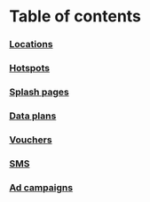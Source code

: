 # Table of contents

### [Locations](locations.md)
### [Hotspots](hotspots.md)
### [Splash pages](splash-pages.md)
### [Data plans](data-plans.md)
### [Vouchers](vouchers.md)
### [SMS](sms.md)
### [Ad campaigns](adverts.md)
